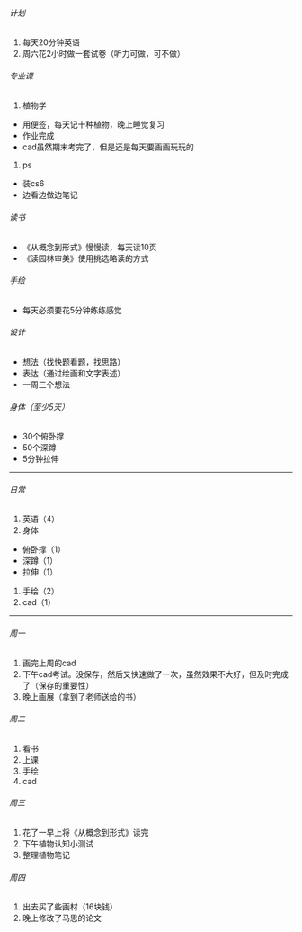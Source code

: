 ###### 计划
1. 每天20分钟英语
1. 周六花2小时做一套试卷（听力可做，可不做）

###### 专业课
1. 植物学
  - 用便签，每天记十种植物，晚上睡觉复习
  - 作业完成
  - cad虽然期末考完了，但是还是每天要画画玩玩的
1. ps
  - 装cs6
  - 边看边做边笔记
###### 读书
  - 《从概念到形式》慢慢读，每天读10页
  - 《读园林审美》使用挑选略读的方式
###### 手绘
  - 每天必须要花5分钟练练感觉

###### 设计
  - 想法（找快题看题，找思路）
  - 表达（通过绘画和文字表述）
  - 一周三个想法
  
###### 身体（至少5天）
  - 30个俯卧撑
  - 50个深蹲
  - 5分钟拉伸
  
---
###### 日常
1. 英语（4）
2. 身体
  - 俯卧撑（1）
  - 深蹲（1）
  - 拉伸（1）
1. 手绘（2）
1. cad（1）

---
###### 周一
1. 画完上周的cad
1. 下午cad考试。没保存，然后又快速做了一次，虽然效果不大好，但及时完成了（保存的重要性）
1. 晚上画展（拿到了老师送给的书）

###### 周二
1. 看书
1. 上课
1. 手绘
1. cad

###### 周三
1. 花了一早上将《从概念到形式》读完
1. 下午植物认知小测试
1. 整理植物笔记

###### 周四
1. 出去买了些画材（16块钱）
1. 晚上修改了马思的论文

